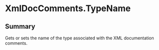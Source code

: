 # XmlDocComments.TypeName

## Summary

Gets or sets the name of the type associated with the XML documentation comments.
